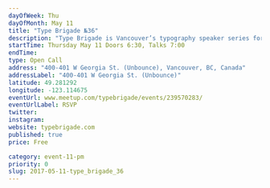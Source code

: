 ```yaml
---
dayOfWeek: Thu
dayOfMonth: May 11
title: "Type Brigade №36"
description: "Type Brigade is Vancouver’s typography speaker series for students, professional & non-professional designers, artists, devs, etc. who are interested in typography<br> <br> Patrick Altair McDonald is an Irish/Canadian designer and developer, and has worked with clients like Heineken, Deloitte, and Bloomberg. At Type be speaking about one of his favourite topics: designing great online reading experiences.<br> <br> Eric Rannaud is building Autotype, a typography engine for digital publishing. At Type Brigade, he’ll present a brief little history of typesetting automation, print and digital, and show what can be automated further on the web compared to plain HTML and CSS.<br> <br> Katya Boudjelloud will show you how to transform simple stock images into textures with the Liquify filter in Photoshop and apply them to a simple frame to create an amazing piece of experimental lettering with a vibrant personality."
startTime: Thursday May 11 Doors 6:30, Talks 7:00 
endTime: 
type: Open Call
address: "400-401 W Georgia St. (Unbounce), Vancouver, BC, Canada"
addressLabel: "400-401 W Georgia St. (Unbounce)"
latitude: 49.281292
longitude: -123.114675
eventUrl: www.meetup.com/typebrigade/events/239570283/
eventUrlLabel: RSVP
twitter: 
instagram: 
website: typebrigade.com
published: true
price: Free

category: event-11-pm
priority: 0
slug: 2017-05-11-type_brigade_36
---
```

